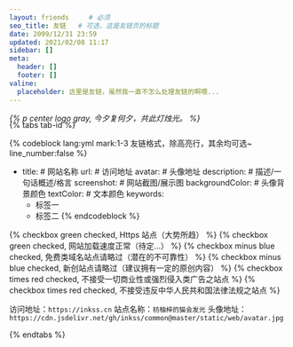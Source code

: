 ```yaml
---
layout: friends     # 必须
seo_title: 友链   # 可选，这是友链页的标题
date: 2099/12/31 23:59
updated: 2021/02/08 11:17
sidebar: []
meta:
  header: []
  footer: []
valine:
  placeholder: 这里是友链，虽然我一直不怎么处理友链的啊喂...
---
```


*{% p center logo gray, 今夕复何夕，共此灯烛光。 %}*
<p style="margin-bottom: -20px;"></p>

<!-- more -->

{% tabs tab-id %}

<!-- tab <i class="fad fa-galaxy"></i><i style="font-weight: normal;font-style: normal;">&nbsp;举个栗子</i> -->

{% codeblock lang:yml mark:1-3 友链格式，除高亮行，其余均可选~ line_number:false %}
- title: # 网站名称
  url: # 访问地址
  avatar: # 头像地址
  description: # 描述/一句话概述/格言
  screenshot: # 网站截图/展示图
  backgroundColor: # 头像背景颜色
  textColor: # 文本颜色
  keywords:
    - 标签一
    - 标签二
{% endcodeblock %}

<!-- endtab -->

<!-- tab <i class="fad fa-greater-than-equal"></i><i style="font-weight: normal;font-style: normal;">&nbsp;前置要求 </i> -->

{% checkbox green checked, Https 站点（大势所趋） %}
{% checkbox green checked, 网站加载速度正常（待定...） %}
{% checkbox minus blue checked, 免费类域名站点请略过（潜在的不可靠性） %}
{% checkbox minus blue checked, 新创站点请略过（建议拥有一定的原创内容） %}
{% checkbox times red checked, 不接受一切商业性或强烈侵入类广告之站点 %}
{% checkbox times red checked, 不接受违反中华人民共和国法律法规之站点 %}

<!-- endtab -->

<!-- tab <i class="fad fa-cannabis logoColor"></i><i style="font-weight: normal;font-style: normal;">&nbsp;本站信息 </i>  -->

访问地址：`https://inkss.cn`
站点名称：`枋柚梓的猫会发光`
头像地址：`https://cdn.jsdelivr.net/gh/inkss/common@master/static/web/avatar.jpg`

<!-- endtab -->

{% endtabs %}
